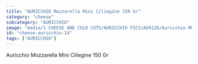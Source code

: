 ```yaml
---
title: "AURICCHIO Mozzarella Mini Ciliegine 150 Gr"
category: "cheese"
subcategory: "AURICCHIO"
image: "media/1 CHEESE AND COLD CUTS/AURICCHIO PICS/AU4126/Auricchio MOZZARELLA Mini ciliegine 150 gr.jpg"
id: "cheese-auricchio-14"
tags: ["AURICCHIO"]
---
```


Auricchio Mozzarella Mini Ciliegine 150 Gr
